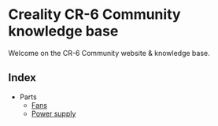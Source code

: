 # Creality CR-6 Community knowledge base

Welcome on the CR-6 Community website &amp; knowledge base.

## Index

* Parts
  * [Fans](fans.md)
  * [Power supply](power-supply.md)
